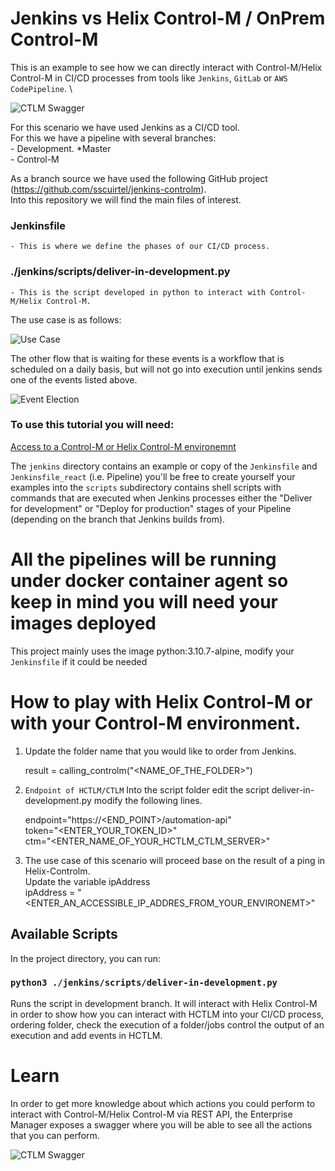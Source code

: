 # Jenkins vs Helix Control-M / OnPrem Control-M 

This is an example to see how we can directly interact with Control-M/Helix Control-M in CI/CD processes from tools like `Jenkins`, `GitLab` or `AWS CodePipeline`. \

![CTLM Swagger](https://github.com/sscuirtel/jenkins-controlm/blob/development/images/Use_Case.png "Use Case")

For this scenario we have used Jenkins as a CI/CD tool. \
For this we have a pipeline with several branches: \
	- Development. *Master \
	- Control-M

As a branch source we have used the following GitHub project (https://github.com/sscuirtel/jenkins-controlm). \
Into this repository we will find the main files of interest. 
### Jenkinsfile
	- This is where we define the phases of our CI/CD process. 
### ./jenkins/scripts/deliver-in-development.py
	- This is the script developed in python to interact with Control-M/Helix Control-M. 

The use case is as follows: 

![Use Case](https://github.com/sscuirtel/jenkins-controlm/blob/development/images/scenario.png "Scenario")

The other flow that is waiting for these events is a workflow that is scheduled on a daily basis, but will not go into execution until jenkins sends one of the events listed above.

![Event Election](https://github.com/sscuirtel/jenkins-controlm/blob/development/images/Event_election.png "Event Election")


### To use this tutorial you will need: 
[Access to a Control-M or Helix Control-M environemnt](https://se-sanb0x.us1.controlm.com/ControlM/)

The `jenkins` directory contains an example or copy of the `Jenkinsfile` and `Jenkinsfile_react` (i.e. Pipeline)
you'll be free to create yourself your examples into the `scripts` subdirectory
contains shell scripts with commands that are executed when Jenkins processes
either the "Deliver for development" or "Deploy for production" stages of your
Pipeline (depending on the branch that Jenkins builds from).

# All the pipelines will be running under docker container agent so keep in mind you will need your images deployed 

This project mainly uses the image python:3.10.7-alpine, modify your `Jenkinsfile` if it could be needed

# How to play with Helix Control-M or with your Control-M environment. 

1. Update the folder name that you would like to order from Jenkins. 
    
    result = calling_controlm("<NAME_OF_THE_FOLDER>")

2. `Endpoint of HCTLM/CTLM` 
Into the script folder edit the script deliver-in-development.py modify the following lines. 
    
    endpoint="https://<END_POINT>/automation-api" \
    token="<ENTER_YOUR_TOKEN_ID>" \
    ctm="<ENTER_NAME_OF_YOUR_HCTLM_CTLM_SERVER>" 

3. The use case of this scenario will proceed base on the result of a ping in Helix-Controlm. \
   Update the variable ipAddress \
      ipAddress = "<ENTER_AN_ACCESSIBLE_IP_ADDRES_FROM_YOUR_ENVIRONEMT>" 

## Available Scripts

In the project directory, you can run:

### `python3 ./jenkins/scripts/deliver-in-development.py`

Runs the script in development branch. 
It will interact with Helix Control-M in order to show how you can interact with HCTLM into your CI/CD process, 
ordering folder, check the execution of a folder/jobs control the output of an execution and add events in HCTLM.


# Learn

In order to get more knowledge about which actions you could perform to interact with Control-M/Helix Control-M via REST API, the Enterprise Manager exposes a swagger where you will be able to see all the actions that you can perform. 

![CTLM Swagger](https://github.com/sscuirtel/jenkins-controlm/blob/development/images/CTLM_API_Swagger.png "CTLM Swagger")
